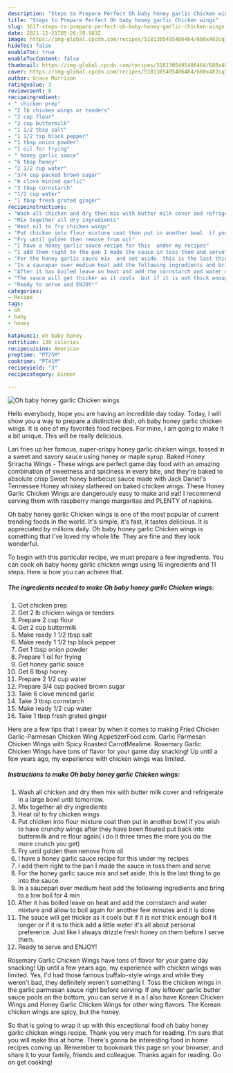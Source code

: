 ```yaml
---
description: "Steps to Prepare Perfect Oh baby honey garlic Chicken wings"
title: "Steps to Prepare Perfect Oh baby honey garlic Chicken wings"
slug: 3617-steps-to-prepare-perfect-oh-baby-honey-garlic-chicken-wings
date: 2021-12-21T05:26:59.983Z
image: https://img-global.cpcdn.com/recipes/5181305495486464/680x482cq70/oh-baby-honey-garlic-chicken-wings-recipe-main-photo.jpg
hideToc: false
enableToc: true
enableTocContent: false
thumbnail: https://img-global.cpcdn.com/recipes/5181305495486464/680x482cq70/oh-baby-honey-garlic-chicken-wings-recipe-main-photo.jpg
cover: https://img-global.cpcdn.com/recipes/5181305495486464/680x482cq70/oh-baby-honey-garlic-chicken-wings-recipe-main-photo.jpg
author: Grace Morrison
ratingvalue: 3
reviewcount: 8
recipeingredient:
- " chicken prep"
- "2 lb chicken wings or tenders"
- "2 cup flour"
- "2 cup buttermilk"
- "1 1/2 tbsp salt"
- "1 1/2 tsp black pepper"
- "1 tbsp onion powder"
- "1 oil for frying"
- " honey garlic sauce"
- "6 tbsp honey"
- "2 1/2 cup water"
- "3/4 cup packed brown sugar"
- "6 clove minced garlic"
- "3 tbsp cornstarch"
- "1/2 cup water"
- "1 tbsp fresh grated ginger"
recipeinstructions:
- "Wash all chicken and dry then mix with butter milk cover and refrigerate in a large bowl until tomorrow."
- "Mix together all dry ingredients"
- "Heat oil to fry chicken wings"
- "Put chicken into flour mixture coat then put in another bowl  if you wish to have crunchy wings after they have been floured put back into buttermilk and re flour  again( i do it three times the more you do the more crunch you get)"
- "Fry until golden then remove from oil"
- "I have a honey garlic sauce recipe for this  under my recipes"
- "I add them right to the pan I made the sauce in toss them and serve"
- "For the honey garlic sauce mix  and set aside. this is the last thing to go into the sauce."
- "In a saucepan over medium heat add the following ingredients and bring to a low boil for 4 min"
- "After it has boiled leave on heat and add the cornstarch and water mixture and allow to boil again for another few minutes and it is done"
- "The sauce will get thicker as it cools  but if it is not thick enough boil it longer or if it is to thick add a little water it&#39;s all about personal preference.  Just like I always drizzle fresh honey on them before I serve them."
- "Ready to serve and ENJOY!"
categories:
- Recipe
tags:
- oh
- baby
- honey

katakunci: oh baby honey 
nutrition: 139 calories
recipecuisine: American
preptime: "PT25M"
cooktime: "PT41M"
recipeyield: "3"
recipecategory: Dinner

---
```



![Oh baby honey garlic Chicken wings](https://img-global.cpcdn.com/recipes/5181305495486464/680x482cq70/oh-baby-honey-garlic-chicken-wings-recipe-main-photo.jpg)

Hello everybody, hope you are having an incredible day today. Today, I will show you a way to prepare a distinctive dish, oh baby honey garlic chicken wings. It is one of my favorites food recipes. For mine, I am going to make it a bit unique. This will be really delicious.

Lari fries up her famous, super-crispy honey garlic chicken wings, tossed in a sweet and savory sauce using honey or maple syrup. Baked Honey Sriracha Wings - These wings are perfect game day food with an amazing combination of sweetness and spiciness in every bite, and they&#39;re baked to absolute crisp Sweet honey barbecue sauce made with Jack Daniel&#39;s Tennessee Honey whiskey slathered on baked chicken wings. These Honey Garlic Chicken Wings are dangerously easy to make and eat! I recommend serving them with raspberry mango margaritas and PLENTY of napkins.

Oh baby honey garlic Chicken wings is one of the most popular of current trending foods in the world. It's simple, it's fast, it tastes delicious. It is appreciated by millions daily. Oh baby honey garlic Chicken wings is something that I've loved my whole life. They are fine and they look wonderful.


To begin with this particular recipe, we must prepare a few ingredients. You can cook oh baby honey garlic chicken wings using 16 ingredients and 11 steps. Here is how you can achieve that.

<!--inarticleads1-->

##### The ingredients needed to make Oh baby honey garlic Chicken wings:

1. Get  chicken prep
1. Get 2 lb chicken wings or tenders
1. Prepare 2 cup flour
1. Get 2 cup buttermilk
1. Make ready 1 1/2 tbsp salt
1. Make ready 1 1/2 tsp black pepper
1. Get 1 tbsp onion powder
1. Prepare 1 oil for frying
1. Get  honey garlic sauce
1. Get 6 tbsp honey
1. Prepare 2 1/2 cup water
1. Prepare 3/4 cup packed brown sugar
1. Take 6 clove minced garlic
1. Take 3 tbsp cornstarch
1. Make ready 1/2 cup water
1. Take 1 tbsp fresh grated ginger


Here are a few tips that I swear by when it comes to making Fried Chicken Garlic-Parmesan Chicken Wing AppetizerFood.com. Garlic Parmesan Chicken Wings with Spicy Roasted CarrotMealime. Rosemary Garlic Chicken Wings have tons of flavor for your game day snacking! Up until a few years ago, my experience with chicken wings was limited. 

<!--inarticleads2-->

##### Instructions to make Oh baby honey garlic Chicken wings:

1. Wash all chicken and dry then mix with butter milk cover and refrigerate in a large bowl until tomorrow.
1. Mix together all dry ingredients
1. Heat oil to fry chicken wings
1. Put chicken into flour mixture coat then put in another bowl  if you wish to have crunchy wings after they have been floured put back into buttermilk and re flour  again( i do it three times the more you do the more crunch you get)
1. Fry until golden then remove from oil
1. I have a honey garlic sauce recipe for this  under my recipes
1. I add them right to the pan I made the sauce in toss them and serve
1. For the honey garlic sauce mix  and set aside. this is the last thing to go into the sauce.
1. In a saucepan over medium heat add the following ingredients and bring to a low boil for 4 min
1. After it has boiled leave on heat and add the cornstarch and water mixture and allow to boil again for another few minutes and it is done
1. The sauce will get thicker as it cools  but if it is not thick enough boil it longer or if it is to thick add a little water it&#39;s all about personal preference.  Just like I always drizzle fresh honey on them before I serve them.
1. Ready to serve and ENJOY!

Rosemary Garlic Chicken Wings have tons of flavor for your game day snacking! Up until a few years ago, my experience with chicken wings was limited. Yes, I&#39;d had those famous buffalo-style wings and while they weren&#39;t bad, they definitely weren&#39;t something I. Toss the chicken wings in the garlic parmesan sauce right before serving: If any leftover garlic butter sauce pools on the bottom, you can serve it in a I also have Korean Chicken Wings and Honey Garlic Chicken Wings for other wing flavors. The Korean chicken wings are spicy, but the honey. 

So that is going to wrap it up with this exceptional food oh baby honey garlic chicken wings recipe. Thank you very much for reading. I'm sure that you will make this at home. There's gonna be interesting food in home recipes coming up. Remember to bookmark this page on your browser, and share it to your family, friends and colleague. Thanks again for reading. Go on get cooking!
